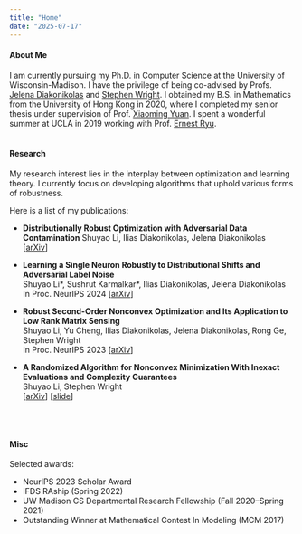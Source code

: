 ```yaml
---
title: "Home"
date: "2025-07-17"
---
```


#### About Me
I am currently pursuing my Ph.D. in Computer Science at the University of Wisconsin-Madison. I have the privilege of being co-advised by Profs. [Jelena Diakonikolas](https://www.jelena-diakonikolas.com/) and [Stephen Wright](https://pages.cs.wisc.edu/~swright/). I obtained my B.S. in Mathematics from the University of Hong Kong in 2020, where I completed my senior thesis under supervision of Prof. [Xiaoming Yuan](https://hkumath.hku.hk/~xmyuan/). I spent a wonderful summer at UCLA in 2019 working with Prof. [Ernest Ryu](https://ernestryu.com/). 
<br/>
<br/>

#### Research
My research interest lies in the interplay between optimization and learning theory. I currently focus on developing algorithms that uphold various forms of robustness. 

Here is a list of my publications:
- **Distributionally Robust Optimization with Adversarial Data Contamination**
Shuyao Li, Ilias Diakonikolas, Jelena Diakonikolas  
[[arXiv](https://arxiv.org/abs/2507.10718)]

- **Learning a Single Neuron Robustly to Distributional Shifts and Adversarial Label Noise**  
Shuyao Li\*, Sushrut Karmalkar\*, Ilias Diakonikolas, Jelena Diakonikolas  
In Proc. NeurIPS 2024 [[arXiv](https://arxiv.org/abs/2411.06697)]

- **Robust Second-Order Nonconvex Optimization and Its Application to Low Rank Matrix Sensing**  
Shuyao Li, Yu Cheng, Ilias Diakonikolas, Jelena Diakonikolas, Rong Ge, Stephen Wright  
In Proc. NeurIPS 2023 [[arXiv](https://arxiv.org/abs/2403.10547)]

- **A Randomized Algorithm for Nonconvex Minimization With Inexact Evaluations and Complexity Guarantees**  
Shuyao Li, Stephen Wright  
[[arXiv](https://arxiv.org/abs/2310.18841)] [[slide](op23.pdf)]
<br/>
<br/>


#### Misc
Selected awards:
- NeurIPS 2023 Scholar Award
- IFDS RAship (Spring 2022)
- UW Madison CS Departmental Research Fellowship (Fall 2020–Spring 2021)
- Outstanding Winner at Mathematical Contest In Modeling (MCM 2017)
